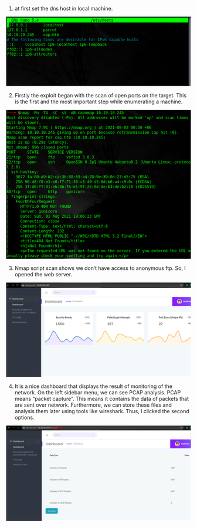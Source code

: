 
1. at first set the dns host in local machine.

![task 1](https://github.com/geeksniper/hack-the-box-writeup/blob/76cab619b9e6a85172279da83c03124dfb0505b9/cap/cap-images/01.setdnshost.png)

2. Firstly the exploit began with the scan of open ports on the target. This is the first and the most important step while enumerating a machine.

![task 2](https://github.com/geeksniper/hack-the-box-writeup/blob/76cab619b9e6a85172279da83c03124dfb0505b9/cap/cap-images/02.nmapscan.png)

3. Nmap script scan shows we don’t have access to anonymous ftp. So, I opened the web server.

![task 3](https://github.com/geeksniper/hack-the-box-writeup/blob/76cab619b9e6a85172279da83c03124dfb0505b9/cap/cap-images/03.webview.png)

4. It is a nice dashboard that displays the result of monitoring of the network. On the left sidebar menu, we can see PCAP analysis. PCAP means “packet capture”. This means it contains the data of packets that are sent over network. Furthermore, we can store these files and analysis them later using tools like wireshark. Thus, I clicked the second options.

![task 4](https://github.com/geeksniper/hack-the-box-writeup/blob/76cab619b9e6a85172279da83c03124dfb0505b9/cap/cap-images/04.clicksecondoption.png)









